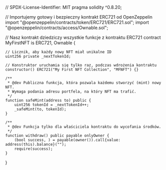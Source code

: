 // SPDX-License-Identifier: MIT
pragma solidity ^0.8.20;

// Importujemy gotowy i bezpieczny kontrakt ERC721 od OpenZeppelin
import "@openzeppelin/contracts/token/ERC721/ERC721.sol";
import "@openzeppelin/contracts/access/Ownable.sol";

// Nasz kontrakt dziedziczy wszystkie funkcje z kontraktu ERC721
contract MyFirstNFT is ERC721, Ownable {
    
    // Licznik, aby każdy nowy NFT miał unikalne ID
    uint256 private _nextTokenId;

    // Konstruktor uruchamia się tylko raz, podczas wdrożenia kontraktu
    constructor() ERC721("My First NFT Collection", "MFNFT") {}

    /**
     * @dev Publiczna funkcja, która pozwala każdemu stworzyć (mint) nowy NFT.
     * Wymaga podania adresu portfela, na który NFT ma trafić.
     */
    function safeMint(address to) public {
        uint256 tokenId = _nextTokenId++;
        _safeMint(to, tokenId);
    }
    
    /**
     * @dev Funkcja tylko dla właściciela kontraktu do wycofania środków.
     */
    function withdraw() public payable onlyOwner {
        (bool success, ) = payable(owner()).call{value: address(this).balance}("");
        require(success);
    }
}
